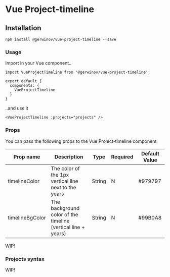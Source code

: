 # Vue Project-timeline

## Installation
```
npm install @gerwinov/vue-project-timeline --save
```

### Usage
Import in your Vue component..
```
import VueProjectTimeline from '@gerwinov/vue-project-timeline';

export default {
  components: {
    VueProjectTimeline
  }
}
```
..and use it
```
<VueProjectTimeline :projects="projects" />
```

### Props
You can pass the following props to the Vue Project-timeline component

| Prop name | Description | Type | Required | Default Value |
|-----|-----|-----|-----|-----|
| timelineColor | The color of the 1px vertical line next to the years | String | N | #979797 |
| timelineBgColor | The background color of the timeline (vertical line + years) | String | N | #99B0A8 |

WIP!

### Projects syntax

WIP!
